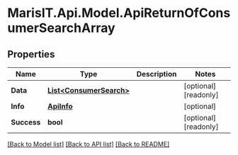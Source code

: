 
# MarisIT.Api.Model.ApiReturnOfConsumerSearchArray

## Properties

Name | Type | Description | Notes
------------ | ------------- | ------------- | -------------
**Data** | [**List&lt;ConsumerSearch&gt;**](ConsumerSearch.md) |  | [optional] [readonly] 
**Info** | [**ApiInfo**](ApiInfo.md) |  | [optional] 
**Success** | **bool** |  | [optional] [readonly] 

[[Back to Model list]](../README.md#documentation-for-models)
[[Back to API list]](../README.md#documentation-for-api-endpoints)
[[Back to README]](../README.md)

